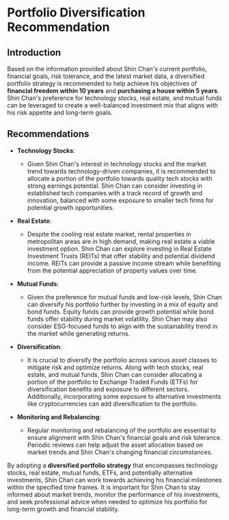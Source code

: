 # Portfolio Diversification Recommendation

## Introduction
Based on the information provided about Shin Chan's current portfolio, financial goals, risk tolerance, and the latest market data, a diversified portfolio strategy is recommended to help achieve his objectives of **financial freedom within 10 years** and **purchasing a house within 5 years**. Shin Chan's preference for technology stocks, real estate, and mutual funds can be leveraged to create a well-balanced investment mix that aligns with his risk appetite and long-term goals.

## Recommendations
- **Technology Stocks**:
    - Given Shin Chan's interest in technology stocks and the market trend towards technology-driven companies, it is recommended to allocate a portion of the portfolio towards quality tech stocks with strong earnings potential. Shin Chan can consider investing in established tech companies with a track record of growth and innovation, balanced with some exposure to smaller tech firms for potential growth opportunities.

- **Real Estate**:
    - Despite the cooling real estate market, rental properties in metropolitan areas are in high demand, making real estate a viable investment option. Shin Chan can explore investing in Real Estate Investment Trusts (REITs) that offer stability and potential dividend income. REITs can provide a passive income stream while benefiting from the potential appreciation of property values over time.

- **Mutual Funds**:
    - Given the preference for mutual funds and low-risk levels, Shin Chan can diversify his portfolio further by investing in a mix of equity and bond funds. Equity funds can provide growth potential while bond funds offer stability during market volatility. Shin Chan may also consider ESG-focused funds to align with the sustainability trend in the market while generating returns.

- **Diversification**:
    - It is crucial to diversify the portfolio across various asset classes to mitigate risk and optimize returns. Along with tech stocks, real estate, and mutual funds, Shin Chan can consider allocating a portion of the portfolio to Exchange Traded Funds (ETFs) for diversification benefits and exposure to different sectors. Additionally, incorporating some exposure to alternative investments like cryptocurrencies can add diversification to the portfolio.

- **Monitoring and Rebalancing**:
    - Regular monitoring and rebalancing of the portfolio are essential to ensure alignment with Shin Chan's financial goals and risk tolerance. Periodic reviews can help adjust the asset allocation based on market trends and Shin Chan's changing financial circumstances.

By adopting a **diversified portfolio strategy** that encompasses technology stocks, real estate, mutual funds, ETFs, and potentially alternative investments, Shin Chan can work towards achieving his financial milestones within the specified time frames. It is important for Shin Chan to stay informed about market trends, monitor the performance of his investments, and seek professional advice when needed to optimize his portfolio for long-term growth and financial stability.